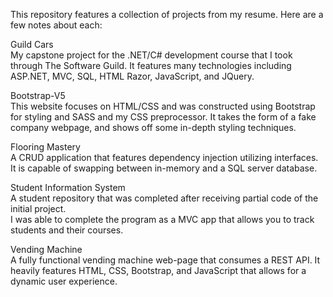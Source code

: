 This repository features a collection of projects from my resume. Here are a few notes about each:

Guild Cars\
My capstone project for the .NET/C# development course that I took through The Software Guild.
It features many technologies including ASP.NET, MVC, SQL, HTML Razor, JavaScript, and JQuery.

Bootstrap-V5\
This website focuses on HTML/CSS and was constructed using Bootstrap for styling and SASS and my CSS preprocessor.  It takes the form of a fake company webpage, and shows off some in-depth styling techniques.

Flooring Mastery\
A CRUD application that features dependency injection utilizing interfaces.  It is capable of
swapping between in-memory and a SQL server database.

Student Information System\
A student repository that was completed after receiving partial code of the initial project.  
I was able to complete the program as a MVC app that allows you to track students and their courses.

Vending Machine\
A fully functional vending machine web-page that consumes a REST API.  It heavily features
HTML, CSS, Bootstrap, and JavaScript that allows for a dynamic user experience.
